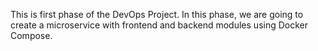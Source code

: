 This is first phase of the DevOps Project. In this phase, we are going to create a microservice with frontend and backend modules using Docker Compose.
